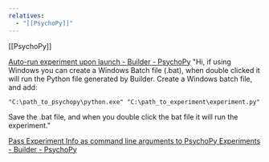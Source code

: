 ```yaml
---
relatives:
  - "[[PsychoPy]]"
---
```


[[PsychoPy]]

[Auto-run experiment upon launch - Builder - PsychoPy](https://discourse.psychopy.org/t/auto-run-experiment-upon-launch/9745/2)
"Hi, if using Windows you can create a Windows Batch file (.bat), when double clicked it will run the Python file generated by Builder. Create a Windows batch file, and add:

`"C:\path_to_psychopy\python.exe" "C:\path_to_experiment\experiment.py"`

Save the .bat file, and when you double click the bat file it will run the experiment."

[Pass Experiment Info as command line arguments to PsychoPy Experiments - Builder - PsychoPy](https://discourse.psychopy.org/t/pass-experiment-info-as-command-line-arguments-to-psychopy-experiments/6984/3)